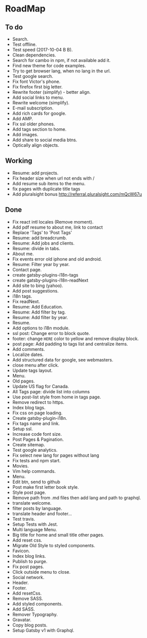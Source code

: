 # RoadMap

## To do
- Search.
- Test offline.
- Test speed (2017-10-04 B B).
- Clean dependencies.
- Search for cambo in npm, if not available add it.
- Find new theme for code examples.
- Try to get browser lang, when no lang in the url.
- Test google search.
- Fix font Victor's phone.
- Fix firefox first big letter.
- Rewrite footer (simplify) - better align.
- Add social links to menu.
- Rewrite welcome (simplify).
- E-mail subscription.
- Add rich cards for google.
- Add AMP.
- Fix ssl older phones.
- Add tags section to home.
- Add images.
- Add share to social media btns.
- Optically align objects.


## Working
- Resume: add projects.
- Fix header size when url not ends with /
- Add resume sub items to the menu.
- fix pages with duplicate title tags
- Add pluralsight bonus http://referral.pluralsight.com/mQcW67u


## Done
- Fix react intl locales (Remove moment).
- Add pdf resume to about me, link to contact
- Replace 'Tags' to 'Post Tags'
- Resume: add breadcrumb.
- Resume: Add jobs and clients.
- Resume: divide in tabs.
- About me.
- Fix events error old iphone and old android.
- Resume: Filter year by year.
- Contact page.
- create gatsby-plugins-i18n-tags
- create gatsby-plugins-i18n-readNext
- Add site to bing (yahoo).
- Add post suggestions.
- i18n tags.
- Fix readNext.
- Resume: Add Education.
- Resume: Add filter by tag.
- Resume: Add filter by year.
- Resume.
- Add options to i18n module.
- ssl post: Change error to block quote.
- footer: change `HERE` color to yellow and remove display block.
- post page: Add padding to tags list and centralize items.
- Add comments.
- Localize dates.
- Add structured data for google, see webmasters.
- close menu after click.
- Update tags layout.
- Menu.
- Old pages.
- Update US flag for Canada.
- All Tags page: divide list into columns
- Use post-list style from home in tags page.
- Remove redirect to https.
- Index blog tags.
- Fix css on page loading.
- Create gatsby-plugin-i18n.
- Fix tags name and link.
- Setup ssl.
- Increase code font size.
- Post Pages & Pagination.
- Create sitemap.
- Test google analytics.
- Fix select new lang for pages without lang
- Fix tests and npm start.
- Movies.
- Vim help commands.
- Menu.
- Edit btn, send to github
- Post make first letter book style.
- Style post page.
- Remove path from .md files then add lang and path to graphql.
- translate welcome.
- filter posts by language.
- translate header and footer...
- Test travis.
- Setup Tests with Jest.
- Multi language Menu.
- Big title for home and small title other pages.
- Add reset css.
- Migrate Old Style to styled components.
- Favicon.
- Index blog links.
- Publish to purge.
- Fix post pages.
- Click outside menu to close.
- Social network.
- Header.
- Footer.
- Add resetCss.
- Remove SASS.
- Add styled components.
- Add SASS.
- Remover Typography.
- Gravatar.
- Copy blog posts.
- Setup Gatsby v1 with Graphql.
